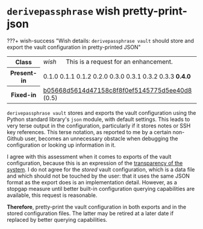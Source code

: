 # `derivepassphrase` wish pretty-print-json

???+ wish-success "Wish details: `derivepassphrase vault` should store and export the vault configuration in pretty-printed JSON"
    <table id="bug-summary" markdown>
        <tr><th scope=col>Class<td><i>wish</i><td>This is a request for an enhancement.
        <tr><th scope=col>Present-in<td colspan=2>0.1.0 0.1.1 0.1.2 0.2.0 0.3.0 0.3.1 0.3.2 0.3.3 <b>0.4.0</b>
        <tr><th scope=col>Fixed-in<td colspan=2><a href="https://github.com/the-13th-letter/derivepassphrase/commit/b05668d5614d47158c8f8f0ef5145775d5ee40d8">b05668d5614d47158c8f8f0ef5145775d5ee40d8</a> (0.5)
    </table>

`derivepassphrase vault` stores and exports the vault configuration using the Python standard library's `json` module, with default settings.  This leads to very terse output in the configuration, particularly if it stores notes or SSH key references.  This terse notation, as reported to me by a certain non-Github user, becomes an unnecessary obstacle when debugging the configuration or looking up information in it.

I agree with this assessment when it comes to exports of the vault configuration, because this is an expression of the [transparency of the system](http://www.catb.org/~esr/writings/taoup/html/ch01s06.html#id2878054).  I do not agree for the *stored* vault configuration, which is a data file and which should not be touched by the user: that it uses the same JSON format as the export does is an implementation detail.  However, as a stopgap measure until better built-in configuration querying capabilities are available, this request is reasonable.

**Therefore**, pretty-print the vault configuration in both exports and in the stored configuration files.  The latter may be retired at a later date if replaced by better querying capabilities.
